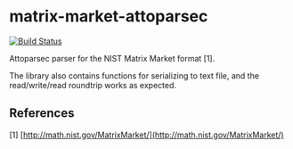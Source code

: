 # matrix-market-attoparsec

[![Build Status](https://travis-ci.org/ocramz/matrix-market-attoparsec.png)](https://travis-ci.org/ocramz/matrix-market-attoparsec)

Attoparsec parser for the NIST Matrix Market format [1].

The library also contains functions for serializing to text file, and the read/write/read roundtrip works as expected.


## References

[1] [http://math.nist.gov/MatrixMarket/](http://math.nist.gov/MatrixMarket/)
